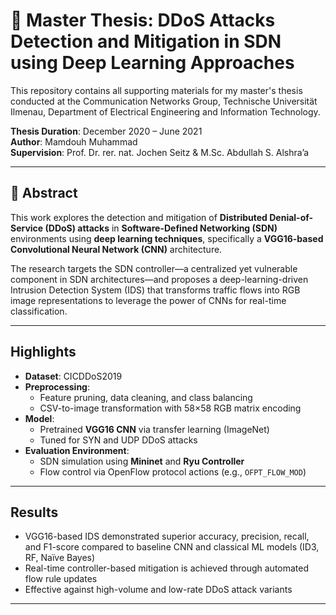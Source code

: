 # 📘 Master Thesis: DDoS Attacks Detection and Mitigation in SDN using Deep Learning Approaches

This repository contains all supporting materials for my master's thesis conducted at the Communication Networks Group, Technische Universität Ilmenau, Department of Electrical Engineering and Information Technology.

**Thesis Duration**: December 2020 – June 2021  
**Author**: Mamdouh Muhammad  
**Supervision**: Prof. Dr. rer. nat. Jochen Seitz & M.Sc. Abdullah S. Alshra’a

---

## 🧠 Abstract

This work explores the detection and mitigation of **Distributed Denial-of-Service (DDoS) attacks** in **Software-Defined Networking (SDN)** environments using **deep learning techniques**, specifically a **VGG16-based Convolutional Neural Network (CNN)** architecture.

The research targets the SDN controller—a centralized yet vulnerable component in SDN architectures—and proposes a deep-learning-driven Intrusion Detection System (IDS) that transforms traffic flows into RGB image representations to leverage the power of CNNs for real-time classification.

---

##  Highlights

- **Dataset**: CICDDoS2019  
- **Preprocessing**:
  - Feature pruning, data cleaning, and class balancing
  - CSV-to-image transformation with 58×58 RGB matrix encoding
- **Model**:
  - Pretrained **VGG16 CNN** via transfer learning (ImageNet)
  - Tuned for SYN and UDP DDoS attacks
- **Evaluation Environment**:
  - SDN simulation using **Mininet** and **Ryu Controller**
  - Flow control via OpenFlow protocol actions (e.g., `OFPT_FLOW_MOD`)

---

##  Results

- VGG16-based IDS demonstrated superior accuracy, precision, recall, and F1-score compared to baseline CNN and classical ML models (ID3, RF, Naïve Bayes)
- Real-time controller-based mitigation is achieved through automated flow rule updates
- Effective against high-volume and low-rate DDoS attack variants

---


